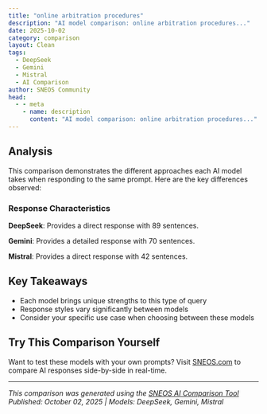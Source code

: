 ```yaml
---
title: "online arbitration procedures"
description: "AI model comparison: online arbitration procedures..."
date: 2025-10-02
category: comparison
layout: Clean
tags:
  - DeepSeek
  - Gemini
  - Mistral
  - AI Comparison
author: SNEOS Community
head:
  - - meta
    - name: description
      content: "AI model comparison: online arbitration procedures..."
---
```


<ChatComparison
  title="online arbitration procedures"
  prompt="online arbitration procedures"
  :responses='{"DeepSeek": "Of course. Here is a comprehensive overview of **online arbitration procedures**, breaking down what it is, how it works, its key features, and the pros and cons.\n\n---\n\n### What is Online Arbitration?\n\nOnline Arbitration is a form of Alternative Dispute Resolution (ADR) where the entire arbitration process\u2014from filing the case to the final award\u2014is conducted primarily or entirely through digital means. It leverages technology like secure online platforms, video conferencing, and electronic document management to resolve disputes remotely.\n\nIt\u0027s essentially traditional arbitration, but streamlined for the digital age. It is particularly suited for cross-border disputes, e-commerce conflicts, and any situation where the parties are geographically separated.\n\n### The Typical Procedure: Step-by-Step\n\nWhile procedures can vary depending on the arbitration provider (e.g., AAA, ICC, WIPO) or the specific rules adopted, a standard online arbitration process follows these general steps:\n\n**1. Agreement to Arbitrate**\n* **The Foundation:** The process starts with a valid arbitration agreement, either:\n * A clause in a contract (e.g., a Terms of Service on a website) stating that disputes will be resolved by online arbitration.\n * A separate agreement made after a dispute has arisen.\n* **Specifying the Rules:** The agreement should ideally specify the governing rules (e.g., the ICDR\u0027s Supplementary Procedures for Online Arbitration) and the seat (legal place) of the arbitration.\n\n**2. Initiation \u0026 Filing**\n* The claimant files a \u0022Notice of Arbitration\u0022 or \u0022Request for Arbitration\u0022 through the online platform of the chosen institution.\n* This filing includes the names of the parties, the nature of the dispute, the claim being made, and the relevant arbitration agreement.\n* The filing fee is paid electronically.\n\n**3. Constitution of the Tribunal**\n* The parties select a sole arbitrator or a panel of arbitrators. The platform often provides secure profiles and availability calendars for arbitrators.\n* Interviews or selection can be done via video call. The appointed arbitrator must confirm their independence and impartiality.\n\n**4. Case Management Conference (CMC)**\n* This is a crucial preliminary meeting, typically held via video conference between the arbitrator and the parties/their counsel.\n* The goal is to establish a procedural timetable, address evidence exchange protocols, and set rules for the entire process (e.g., deadlines for submissions, hearing dates).\n* The arbitrator issues a \u0022Procedural Order No. 1\u0022 formalizing these decisions.\n\n**5. Exchange of Pleadings and Evidence**\n* **Pleadings:** The claimant submits a Statement of Claim, and the respondent submits a Statement of Defense (and any counterclaims) through the platform. All documents are uploaded to a secure, centralized electronic repository.\n* **E-Disclosure/Discovery:** The scope of document production is typically limited in arbitration. Parties use the platform to request and produce electronic documents. The arbitrator manages any disputes over the scope of these requests.\n* **Witness Statements and Expert Reports:** These are also submitted electronically.\n\n**6. The Hearing**\n* This is conducted via a secure, high-quality video conferencing system integrated into the arbitration platform.\n* Key features include:\n * **Virtual Hearing Rooms:** Separate \u0022breakout rooms\u0022 for each party and the arbitrator.\n * **Screen Sharing:** For presenting evidence, exhibits, and PowerPoint presentations.\n * **Real-Time Transcripts:** Often provided by a court reporter dialed into the video feed.\n * **Electronic Exhibits:** All documents are pre-loaded and hyperlinked for easy access by all participants.\n* Witness examination and cross-examination are conducted live via video.\n\n**7. The Award**\n* After the hearing and final submissions, the arbitrator deliberates and drafts the arbitral award.\n* The final award is signed electronically (e-signatures are generally recognized and enforceable) and delivered to the parties through the platform.\n* Under the New York Convention, this electronically signed award is legally binding and enforceable in over 170 signatory countries.\n\n---\n\n### Key Features \u0026 Technological Tools\n\n* **Secure Online Platform:** A centralized, cloud-based hub for all case activity (e.g., Modria, IMOD, proprietary platforms from institutions).\n* **Electronic Communication:** All formal communications (orders, submissions) happen via the platform, creating a clear audit trail.\n* **Digital Evidence Management:** Tools for uploading, organizing, annotating, and sharing exhibits.\n* **Video Conferencing:** Integrated or dedicated solutions (e.g., Zoom, Microsoft Teams) with high security for hearings and meetings.\n* **E-Signatures:** For legally binding awards and procedural orders.\n\n---\n\n### Advantages of Online Arbitration\n\n1. **Cost-Effective:** Eliminates travel, venue rental, and physical printing costs. Often results in lower arbitrator and legal fees due to increased efficiency.\n2. **Time-Efficient:** The process is often faster due to streamlined scheduling and the elimination of logistical delays.\n3. **Convenience \u0026 Accessibility:** Parties and arbitrators can participate from anywhere in the world, making justice more accessible.\n4. **Environmental Friendliness:** A \u0022green\u0022 alternative with a significantly reduced carbon footprint.\n5. **Enhanced Organization:** All case materials are in one secure, searchable digital location, reducing the risk of losing documents.\n\n### Challenges and Considerations\n\n1. **Digital Divide \u0026 Technology Access:** Requires reliable internet and access to necessary hardware/software, which can be a barrier for some.\n2. **Cybersecurity \u0026 Data Privacy:** Sensitive information is transmitted and stored online, requiring robust security measures to prevent breaches.\n3. **Perceived Informality:** Some parties may feel the process is less solemn or authoritative than an in-person hearing.\n4. **Technical Glitches:** Connectivity issues, audio/video lag, or platform failures can disrupt proceedings and require contingency plans.\n5. **Assessing Credibility:** Some arbitrators argue that it is more difficult to assess the credibility of witnesses through a screen compared to in-person observation.\n\n### Common Use Cases\n\n* **E-Commerce Disputes:** Between buyers and sellers on platforms like Amazon or eBay.\n* **Business-to-Business (B2B) Contracts:** Especially for international supply chains or service agreements.\n* **Technology, Media, and Telecom (TMT) Disputes.**\n* **Consumer Disputes:** For resolving issues with online services, software, and digital products.\n* **Employment Disputes:** For remote workers and companies with a distributed workforce.\n\n### Conclusion\n\nOnline arbitration is no longer a futuristic concept but a practical, efficient, and widely accepted method for resolving disputes. While it presents unique challenges, its benefits in terms of cost, speed, and accessibility make it an increasingly attractive option in our interconnected world. As technology and legal frameworks continue to evolve, online arbitration is poised to become the default procedure for many types of disputes.", "Gemini": "Online arbitration procedures are essentially the same as traditional arbitration procedures, but they utilize technology and online platforms to facilitate the process. This can lead to greater efficiency, cost savings, and accessibility. Here\u0027s a breakdown of the key aspects:\n\n**1. Agreement to Arbitrate:**\n\n* **Foundation:** The cornerstone of any arbitration is a valid agreement to arbitrate. This can be a clause within a larger contract (like a terms of service agreement or a commercial contract) or a separate agreement entered into after a dispute arises.\n* **Scope:** The agreement defines the types of disputes subject to arbitration, the governing rules, the location (or lack thereof in online arbitration), and the method of selecting the arbitrator(s).\n* **Clarity is Key:** The agreement should be unambiguous, especially when contemplating online arbitration. It should explicitly state that online arbitration is the chosen method.\n\n**2. Initiating the Arbitration:**\n\n* **Notice:** The party initiating the arbitration (the claimant) typically sends a formal notice (a demand for arbitration) to the other party (the respondent).\n* **Online Platforms:** This notice, and all subsequent filings, are usually submitted through a designated online platform. Platforms often provide templates and guides to simplify the process.\n* **Required Information:** The demand for arbitration will outline the nature of the dispute, the relief sought, and often a brief summary of the supporting evidence.\n* **Response:** The respondent then files a response, either admitting or denying the claims and potentially raising counterclaims.\n\n**3. Selection of the Arbitrator:**\n\n* **Methods:** The method for selecting the arbitrator is usually outlined in the arbitration agreement. Common approaches include:\n * **Party Appointment:** Each party selects an arbitrator, and the two selected arbitrators choose a third (often the chair).\n * **Roster Selection:** An arbitration provider (like the American Arbitration Association (AAA), JAMS, or specialized online arbitration platforms) provides a list of qualified arbitrators, and the parties rank or strike names until a mutually acceptable arbitrator is chosen.\n * **Provider Appointment:** The provider directly appoints the arbitrator based on the nature of the dispute and the arbitrator\u0027s expertise.\n* **Impartiality:** It\u0027s crucial that the arbitrator be impartial and independent. Conflict of interest disclosures are standard practice.\n* **Online Arbitrator Directories:** Many online arbitration platforms maintain directories of arbitrators with specific expertise suitable for online proceedings.\n\n**4. Pre-Hearing Procedures:**\n\n* **Initial Conference:** The arbitrator typically holds an initial conference (often by video or phone) with the parties to discuss procedural matters, including:\n * **Scheduling:** Setting timelines for submissions, hearings, and the final award.\n * **Discovery:** Determining the scope and method of information exchange (if any). Online arbitration often involves limited or no formal discovery to save time and costs.\n * **Evidence:** Establishing rules for the admissibility of evidence (e.g., electronic documents, affidavits, video recordings).\n * **Communication Protocol:** Defining how parties will communicate with the arbitrator and each other.\n* **Document Exchange:** Parties exchange relevant documents and information through the online platform. Secure file-sharing is a key feature.\n* **Briefs/Submissions:** Parties often submit written briefs or statements outlining their arguments and supporting evidence.\n\n**5. The Hearing (or Absence Thereof):**\n\n* **Online Platforms:** Hearings are conducted through video conferencing platforms, often integrated into the arbitration platform.\n* **Presentation of Evidence:** Parties present evidence, examine witnesses (if allowed), and make arguments.\n* **Efficiency:** Online hearings tend to be more streamlined and efficient than traditional hearings.\n* **Document-Only Arbitration:** In some cases, particularly for smaller claims, the arbitration may proceed solely on the basis of written submissions and documents, with no formal hearing.\n\n**6. The Award:**\n\n* **Written Decision:** The arbitrator issues a written award, which is a binding decision resolving the dispute.\n* **Delivery:** The award is typically delivered electronically through the online platform.\n* **Enforcement:** Arbitration awards are generally enforceable in court, often under the New York Convention (for international disputes) or domestic arbitration laws.\n* **Finality:** Arbitration awards are generally final and binding, with limited grounds for appeal.\n\n**Advantages of Online Arbitration:**\n\n* **Cost Savings:** Reduced travel expenses, lower administrative fees, and potentially faster proceedings can result in significant cost savings.\n* **Convenience:** Parties can participate from anywhere with an internet connection, eliminating the need for physical meetings.\n* **Speed:** Online processes often lead to faster resolution of disputes.\n* **Accessibility:** Online arbitration can make dispute resolution more accessible to individuals and small businesses who may not be able to afford traditional litigation or arbitration.\n* **Efficiency:** Streamlined procedures, online document management, and video conferencing contribute to greater efficiency.\n* **Neutrality:** Can be perceived as more neutral, especially in cross-border disputes, as it avoids the potential bias of a specific jurisdiction.\n\n**Disadvantages of Online Arbitration:**\n\n* **Technological Barriers:** Requires access to reliable internet and appropriate technology.\n* **Security Concerns:** Concerns about data security and confidentiality on online platforms.\n* **Limited Discovery:** Less opportunity for formal discovery may disadvantage parties with complex factual disputes.\n* **Challenges with Witness Examination:** Examining witnesses remotely can be more challenging than in person.\n* **Enforcement Issues:** Enforcement of online arbitration awards may present challenges in some jurisdictions.\n* **Lack of Personal Interaction:** Some parties may find the lack of personal interaction less satisfying than traditional arbitration.\n\n**Key Considerations for Choosing an Online Arbitration Platform:**\n\n* **Reputation and Experience:** Choose a platform with a proven track record and experienced arbitrators.\n* **Security Measures:** Ensure the platform has robust security measures to protect data confidentiality.\n* **Features and Functionality:** Look for features such as secure document sharing, video conferencing, and online payment processing.\n* **Cost Structure:** Understand the platform\u0027s fees and how they are calculated.\n* **Rules and Procedures:** Review the platform\u0027s rules and procedures to ensure they are fair and transparent.\n* **Arbitrator Expertise:** Ensure the platform offers access to arbitrators with expertise relevant to the type of dispute.\n* **Integration with Enforcement Mechanisms:** Consider platforms that offer assistance with enforcing awards.\n\n**Examples of Online Arbitration Platforms:**\n\n* **American Arbitration Association (AAA):** Offers online arbitration services as part of its broader arbitration offerings.\n* **JAMS:** Another well-known arbitration provider with online capabilities.\n* **ODR.com:** A dedicated online dispute resolution platform.\n* **SettleSmart:** An online platform focused on business-to-business disputes.\n* **Kleros:** A blockchain-based dispute resolution platform.\n\n**In summary, online arbitration is a valuable tool for resolving disputes efficiently and cost-effectively. However, it\u0027s important to carefully consider the advantages and disadvantages before agreeing to online arbitration and to choose a reputable platform with appropriate security measures and experienced arbitrators.**\n", "Mistral": "Online arbitration, also known as virtual arbitration, is a process where disputes are resolved using digital platforms instead of traditional in-person hearings. Here are some general procedures involved in online arbitration:\n\n### 1. **Initiation of Arbitration**\n - **Notice of Arbitration:** The claimant submits a notice of arbitration to the arbitration institution or directly to the respondent, outlining the dispute and the relief sought.\n - **Response:** The respondent submits a response to the notice, which may include a counterclaim.\n\n### 2. **Selection of Arbitrator**\n - **Arbitrator Appointment:** The parties may agree on an arbitrator, or the arbitration institution may appoint one. The arbitrator\u0027s credentials and impartiality are crucial.\n - **Disclosure:** The arbitrator discloses any potential conflicts of interest.\n\n### 3. **Preliminary Conference**\n - **Initial Meeting:** An initial meeting is held online to discuss procedural matters, such as the schedule, document exchange, and any preliminary issues.\n - **Procedural Orders:** The arbitrator issues procedural orders to guide the process.\n\n### 4. **Document Exchange**\n - **Submission of Documents:** Both parties submit relevant documents and evidence electronically.\n - **Review:** The arbitrator reviews the documents and may request additional information.\n\n### 5. **Hearings**\n - **Virtual Hearings:** Hearings are conducted via video conferencing platforms like Zoom, Microsoft Teams, or specialized arbitration platforms.\n - **Witness Testimony:** Witnesses provide testimony remotely, and cross-examination is conducted online.\n - **Document Presentation:** Documents are presented and discussed during the hearing.\n\n### 6. **Post-Hearing Submissions**\n - **Closing Arguments:** Both parties submit closing arguments, either in writing or orally during the hearing.\n - **Additional Evidence:** If necessary, additional evidence or clarifications may be submitted post-hearing.\n\n### 7. **Decision Making**\n - **Deliberation:** The arbitrator reviews all evidence and arguments.\n - **Award:** The arbitrator issues a written award, which is binding on the parties. The award is typically delivered electronically.\n\n### 8. **Enforcement**\n - **Enforcement of Award:** The winning party may seek enforcement of the award through the courts if the losing party does not comply.\n\n### 9. **Confidentiality and Security**\n - **Confidentiality:** All communications and documents are kept confidential.\n - **Security:** The platform used for the arbitration must ensure data security and privacy.\n\n### 10. **Technical Support**\n - **Platform Support:** The arbitration institution or a third-party provider offers technical support to ensure smooth proceedings.\n - **Training:** Parties and arbitrators may receive training on using the online platform effectively.\n\n### 11. **Costs**\n - **Fees:** The costs of the arbitration, including the arbitrator\u0027s fees and any platform fees, are typically shared by the parties or allocated as per the arbitrator\u0027s decision.\n\n### 12. **Final Steps**\n - **Closure:** The arbitrator formally closes the proceedings.\n - **Feedback:** Parties may provide feedback on the process to improve future online arbitrations.\n\n### Key Considerations:\n - **Technology:** Ensure all parties have access to reliable internet and the necessary technology.\n - **Time Zones:** Consider time zone differences if parties are in different locations.\n - **Legal Framework:** Ensure compliance with relevant legal frameworks and regulations.\n\nOnline arbitration offers flexibility, cost-effectiveness, and convenience, making it an attractive option for resolving disputes in the digital age."}' 
  published-date="00:15"
/>

## Analysis

This comparison demonstrates the different approaches each AI model takes when responding to the same prompt. Here are the key differences observed:

### Response Characteristics

**DeepSeek**: Provides a direct response with 89 sentences. 

**Gemini**: Provides a detailed response with 70 sentences. 

**Mistral**: Provides a direct response with 42 sentences. 

## Key Takeaways

- Each model brings unique strengths to this type of query
- Response styles vary significantly between models
- Consider your specific use case when choosing between these models

## Try This Comparison Yourself

Want to test these models with your own prompts? Visit [SNEOS.com](https://sneos.com) to compare AI responses side-by-side in real-time.

---

*This comparison was generated using the [SNEOS AI Comparison Tool](https://sneos.com)*
*Published: October 02, 2025 | Models: DeepSeek, Gemini, Mistral*
